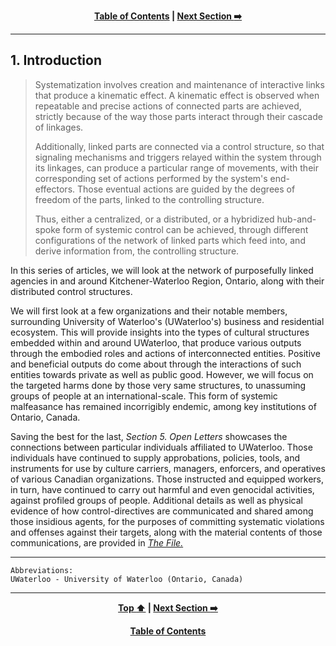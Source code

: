<div align="center">
  
  **[Table of Contents][TOC] | [Next Section :arrow_right:][Next]**
  
  [Next]: ./01-01.md
  [TOC]: ./README.md#table-of-contents
  
</div>

---

## 1. Introduction

>Systematization involves creation and maintenance of interactive links that produce a kinematic effect. A kinematic effect is observed when repeatable and precise actions of connected parts are achieved, strictly because of the way those parts interact through their cascade of linkages.
>
>Additionally, linked parts are connected via a control structure, so that signaling mechanisms and triggers relayed within the system through its linkages, can produce a particular range of movements, with their corresponding set of actions performed by the system's end-effectors. Those eventual actions are guided by the degrees of freedom of the parts, linked to the controlling structure. 
>
>Thus, either a centralized, or a distributed, or a hybridized hub-and-spoke form of systemic control can be achieved, through different configurations of the network of linked parts which feed into, and derive information from, the controlling structure.

In this series of articles, we will look at the network of purposefully linked agencies in and around Kitchener-Waterloo Region, Ontario, along with their distributed control structures. 

We will first look at a few organizations and their notable members, surrounding University of Waterloo's (UWaterloo's) business and residential ecosystem. This will provide insights into the types of cultural structures embedded within and around UWaterloo, that produce various outputs through the embodied roles and actions of interconnected entities. Positive and beneficial outputs do come about through the interactions of such entities towards private as well as public good. However, we will focus on the targeted harms done by those very same structures, to unassuming groups of people at an international-scale. This form of systemic malfeasance has remained incorrigibly endemic, among key institutions of Ontario, Canada. 

Saving the best for the last, *Section 5. Open Letters* showcases the connections between particular individuals affiliated to UWaterloo. Those individuals have continued to supply approbations, policies, tools, and instruments for use by culture carriers, managers, enforcers, and operatives of various Canadian organizations. Those instructed and equipped workers, in turn, have continued to carry out harmful and even genocidal activities, against profiled groups of people. Additional details as well as physical evidence of how control-directives are communicated and shared among those insidious agents, for the purposes of committing systematic violations and offenses against their targets, along with the material contents of those communications, are provided in *[The File.](https://github.com/true-hindsight/grim-realities/blob/main/navigating-this-gitrepo.md#20-navigating-this-documentation)* 

---

```
Abbreviations:
UWaterloo - University of Waterloo (Ontario, Canada)
```

---
<div align="center">
  
  **[Top :arrow_up:][Top] | [Next Section :arrow_right:][Next]** 
  
  **[Table of Contents][TOC]**

  [Top]: ./01-00.md#1-introduction
  [Next]: ./01-01.md
  [TOC]: ./README.md#table-of-contents
  
</div>